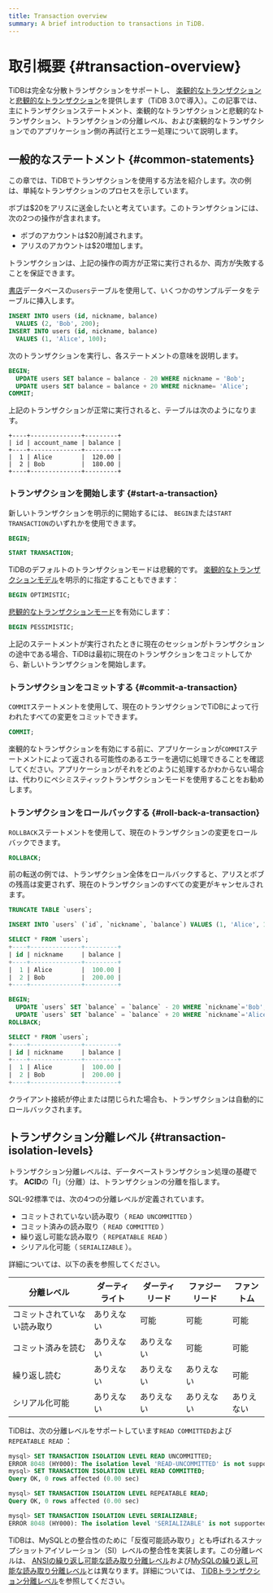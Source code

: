 ```yaml
---
title: Transaction overview
summary: A brief introduction to transactions in TiDB.
---
```


# 取引概要 {#transaction-overview}

TiDBは完全な分散トランザクションをサポートし、 [楽観的なトランザクション](/optimistic-transaction.md)と[悲観的なトランザクション](/pessimistic-transaction.md)を提供します（TiDB 3.0で導入）。この記事では、主にトランザクションステートメント、楽観的なトランザクションと悲観的なトランザクション、トランザクションの分離レベル、および楽観的なトランザクションでのアプリケーション側の再試行とエラー処理について説明します。

## 一般的なステートメント {#common-statements}

この章では、TiDBでトランザクションを使用する方法を紹介します。次の例は、単純なトランザクションのプロセスを示しています。

ボブは$20をアリスに送金したいと考えています。このトランザクションには、次の2つの操作が含まれます。

-   ボブのアカウントは$20削減されます。
-   アリスのアカウントは$20増加します。

トランザクションは、上記の操作の両方が正常に実行されるか、両方が失敗することを保証できます。

[書店](/develop/dev-guide-bookshop-schema-design.md)データベースの`users`テーブルを使用して、いくつかのサンプルデータをテーブルに挿入します。


```sql
INSERT INTO users (id, nickname, balance)
  VALUES (2, 'Bob', 200);
INSERT INTO users (id, nickname, balance)
  VALUES (1, 'Alice', 100);
```

次のトランザクションを実行し、各ステートメントの意味を説明します。


```sql
BEGIN;
  UPDATE users SET balance = balance - 20 WHERE nickname = 'Bob';
  UPDATE users SET balance = balance + 20 WHERE nickname= 'Alice';
COMMIT;
```

上記のトランザクションが正常に実行されると、テーブルは次のようになります。

```
+----+--------------+---------+
| id | account_name | balance |
+----+--------------+---------+
|  1 | Alice        |  120.00 |
|  2 | Bob          |  180.00 |
+----+--------------+---------+

```

### トランザクションを開始します {#start-a-transaction}

新しいトランザクションを明示的に開始するには、 `BEGIN`または`START TRANSACTION`のいずれかを使用できます。


```sql
BEGIN;
```


```sql
START TRANSACTION;
```

TiDBのデフォルトのトランザクションモードは悲観的です。 [楽観的なトランザクションモデル](/develop/dev-guide-optimistic-and-pessimistic-transaction.md)を明示的に指定することもできます：


```sql
BEGIN OPTIMISTIC;
```

[悲観的なトランザクションモード](/develop/dev-guide-optimistic-and-pessimistic-transaction.md)を有効にします：


```sql
BEGIN PESSIMISTIC;
```

上記のステートメントが実行されたときに現在のセッションがトランザクションの途中である場合、TiDBは最初に現在のトランザクションをコミットしてから、新しいトランザクションを開始します。

### トランザクションをコミットする {#commit-a-transaction}

`COMMIT`ステートメントを使用して、現在のトランザクションでTiDBによって行われたすべての変更をコミットできます。


```sql
COMMIT;
```

楽観的なトランザクションを有効にする前に、アプリケーションが`COMMIT`ステートメントによって返される可能性のあるエラーを適切に処理できることを確認してください。アプリケーションがそれをどのように処理するかわからない場合は、代わりにペシミスティックトランザクションモードを使用することをお勧めします。

### トランザクションをロールバックする {#roll-back-a-transaction}

`ROLLBACK`ステートメントを使用して、現在のトランザクションの変更をロールバックできます。


```sql
ROLLBACK;
```

前の転送の例では、トランザクション全体をロールバックすると、アリスとボブの残高は変更されず、現在のトランザクションのすべての変更がキャンセルされます。


```sql
TRUNCATE TABLE `users`;

INSERT INTO `users` (`id`, `nickname`, `balance`) VALUES (1, 'Alice', 100), (2, 'Bob', 200);

SELECT * FROM `users`;
+----+--------------+---------+
| id | nickname     | balance |
+----+--------------+---------+
|  1 | Alice        |  100.00 |
|  2 | Bob          |  200.00 |
+----+--------------+---------+

BEGIN;
  UPDATE `users` SET `balance` = `balance` - 20 WHERE `nickname`='Bob';
  UPDATE `users` SET `balance` = `balance` + 20 WHERE `nickname`='Alice';
ROLLBACK;

SELECT * FROM `users`;
+----+--------------+---------+
| id | nickname     | balance |
+----+--------------+---------+
|  1 | Alice        |  100.00 |
|  2 | Bob          |  200.00 |
+----+--------------+---------+
```

クライアント接続が停止または閉じられた場合も、トランザクションは自動的にロールバックされます。

## トランザクション分離レベル {#transaction-isolation-levels}

トランザクション分離レベルは、データベーストランザクション処理の基礎です。 **ACID**の「I」（分離）は、トランザクションの分離を指します。

SQL-92標準では、次の4つの分離レベルが定義されています。

-   コミットされていない読み取り（ `READ UNCOMMITTED` ）
-   コミット済みの読み取り（ `READ COMMITTED` ）
-   繰り返し可能な読み取り（ `REPEATABLE READ` ）
-   シリアル化可能（ `SERIALIZABLE` ）。

詳細については、以下の表を参照してください。

| 分離レベル          | ダーティライト | ダーティリード | ファジーリード | ファントム |
| -------------- | ------- | ------- | ------- | ----- |
| コミットされていない読み取り | ありえない   | 可能      | 可能      | 可能    |
| コミット済みを読む      | ありえない   | ありえない   | 可能      | 可能    |
| 繰り返し読む         | ありえない   | ありえない   | ありえない   | 可能    |
| シリアル化可能        | ありえない   | ありえない   | ありえない   | ありえない |

TiDBは、次の分離レベルをサポートしています`READ COMMITTED`および`REPEATABLE READ` ：


```sql
mysql> SET TRANSACTION ISOLATION LEVEL READ UNCOMMITTED;
ERROR 8048 (HY000): The isolation level 'READ-UNCOMMITTED' is not supported. Set tidb_skip_isolation_level_check=1 to skip this error
mysql> SET TRANSACTION ISOLATION LEVEL READ COMMITTED;
Query OK, 0 rows affected (0.00 sec)

mysql> SET TRANSACTION ISOLATION LEVEL REPEATABLE READ;
Query OK, 0 rows affected (0.00 sec)

mysql> SET TRANSACTION ISOLATION LEVEL SERIALIZABLE;
ERROR 8048 (HY000): The isolation level 'SERIALIZABLE' is not supported. Set tidb_skip_isolation_level_check=1 to skip this error
```

TiDBは、MySQLとの整合性のために「反復可能読み取り」とも呼ばれるスナップショットアイソレーション（SI）レベルの整合性を実装します。この分離レベルは、 [ANSIの繰り返し可能な読み取り分離レベル](/transaction-isolation-levels.md#difference-between-tidb-and-ansi-repeatable-read)および[MySQLの繰り返し可能な読み取り分離レベル](/transaction-isolation-levels.md#difference-between-tidb-and-mysql-repeatable-read)とは異なります。詳細については、 [TiDBトランザクション分離レベル](/transaction-isolation-levels.md)を参照してください。
